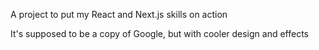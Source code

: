 A project to put my React and Next.js skills on action

It's supposed to be a copy of Google, but with cooler design and effects